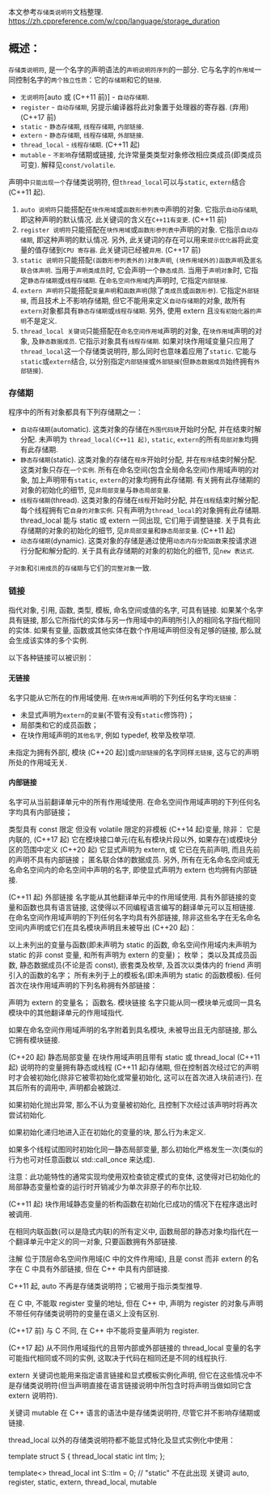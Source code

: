 本文参考`存储类说明符`文档整理.
https://zh.cppreference.com/w/cpp/language/storage_duration

## 概述：

`存储类说明符`, 是一个名字的声明语法的`声明说明符序列`的一部分. 它与名字的`作用域`一同控制名字的`两个独立性质`：它的`存储期`和它的`链接`.

- `无说明符`[auto 或 (C++11 前)] - `自动存储期`.
- `register` - `自动存储期`, 另提示编译器将此对象置于处理器的寄存器. (弃用)(C++17 前)
- `static` - `静态存储期`, `线程存储期`, `内部链接`.
- `extern` - `静态存储期`, `线程存储期`, `外部链接`.
- `thread_local` - `线程存储期`. (C++11 起)
- `mutable` - `不影响`存储期或链接, 允许常量类类型对象修改相应类成员(即类成员可变). 解释见`const/volatile`.

声明中`只能出现一个`存储类说明符, 但`thread_local`可以与`static`, `extern`结合 (C++11 起).

1. `auto 说明符`只能搭配在`块作用域`或`函数形参列表中`声明的对象. 它指示`自动存储期`, 即这种声明的默认情况. 此关键词的含义在`C++11有变更`. (C++11 前)
2. `register 说明符`只能搭配在`块作用域`或`函数形参列表中`声明的对象. 它指示`自动存储期`, 即这种声明的默认情况. 另外, 此关键词的存在可以用来`提示优化器`将此变量的值存储到`CPU 寄存器`. 此关键词已经被`弃用`. (C++17 前)
3. `static 说明符`只能搭配`(函数形参列表外的)对象声明`, `(块作用域外的)函数声明`及`匿名联合体声明`. 当用于`声明类成员`时, 它会声明一个`静态成员`. 当用于`声明对象`时, 它指定`静态存储期`或`线程存储期`. 在`命名空间作用域`内声明时, 它指定`内部链接`.
4. `extern 声明符`只能搭配`变量声明`和`函数声明`(除了`类成员`或`函数形参`). 它指定`外部链接`, 而且技术上不影响存储期, 但它不能用来定义`自动存储期`的对象, 故所有`extern`对象都具有`静态存储期`或`线程存储期`. 另外, 使用 extern 且`没有初始化器的声明`不是定义.
5. `thread_local 关键词`只能搭配在`命名空间作用域`声明的对象, 在`块作用域`声明的对象, 及`静态数据成员`. 它指示对象具有`线程存储期`. 如果对块作用域变量只应用了`thread_local`这一个存储类说明符, 那么同时也意味着应用了`static`. 它能与`static`或`extern`结合, 以分别指定`内部链接`或`外部链接`(但`静态数据成员`始终拥有`外部链接`).

### 存储期

程序中的所有对象都具有下列存储期之一：

- `自动存储期`(automatic). 这类对象的存储在`外围代码块`开始时分配, 并在结束时解分配. 未声明为 `thread_local(C++11 起)`, `static`, `extern`的所有`局部对象`均拥有此存储期.
- `静态存储期`(static). 这类对象的存储在`程序`开始时分配, 并在`程序`结束时解分配. 这类对象只存在`一个实例`. 所有在命名空间(包含全局命名空间)作用域声明的对象, 加上声明带有`static`, `extern`的对象均拥有此存储期. 有关拥有此存储期的对象的初始化的细节, 见`非局部变量`与`静态局部变量`.
- `线程存储期`(thread). 这类对象的存储在`线程`开始时分配, 并在`线程`结束时解分配. 每个线程拥有它`自身的对象实例`. 只有声明为`thread_local`的对象拥有此存储期. thread_local 能与 static 或 extern 一同出现, 它们用于调整链接. 关于具有此存储期的对象的初始化的细节, 见`非局部变量`和`静态局部变量`. (C++11 起)
- `动态存储期`(dynamic). 这类对象的存储是通过使用`动态内存分配函数`来按请求进行分配和解分配的. 关于具有此存储期的对象的初始化的细节, 见`new 表达式`.

`子对象`和`引用成员`的`存储期`与它们的`完整对象`一致.

### 链接

指代对象, 引用, 函数, 类型, 模板, 命名空间或值的名字, 可具有链接. 如果某个名字具有链接, 那么它所指代的实体与另一作用域中的声明所引入的相同名字指代相同的实体. 如果有变量, 函数或其他实体在数个作用域声明但没有足够的链接, 那么就会生成该实体的多个实例.

以下各种链接可以被识别：

#### 无链接

名字只能从它所在的作用域使用. 在`块作用域`声明的下列任何名字均`无链接`：

- 未显式声明为`extern`的`变量`(不管有没有`static`修饰符)；
- 局部类和它的成员函数；
- 在块作用域声明的`其他名字`, 例如 typedef, 枚举及枚举项.

未指定为拥有外部[, 模块 (C++20 起)]或`内部链接`的名字同样`无链接`, 这与它的声明所处的作用域无关.

#### 内部链接

名字可从当前翻译单元中的所有作用域使用. 在命名空间作用域声明的下列任何名字均具有内部链接；

类型具有 const 限定 但没有 volatile 限定的非模板 (C++14 起)变量, 除非：
它是内联的,
(C++17 起)
它在模块接口单元(在私有模块片段以外, 如果存在)或模块分区的范围中定义
(C++20 起)
它显式声明为 extern, 或
它已在先前声明, 而且先前的声明不具有内部链接；
匿名联合体的数据成员.
另外, 所有在无名命名空间或无名命名空间内的命名空间中声明的名字, 即使显式声明为 extern 也均拥有内部链接.

(C++11 起)
外部链接
名字能从其他翻译单元中的作用域使用. 具有外部链接的变量和函数也具有语言链接, 这使得以不同编程语言编写的翻译单元可以互相链接. 在命名空间作用域声明的下列任何名字均具有外部链接, 除非这些名字在无名命名空间内声明或它们在具名模块声明且未被导出 (C++20 起)：

以上未列出的变量与函数(即未声明为 static 的函数, 命名空间作用域内未声明为 static 的非 const 变量, 和所有声明为 extern 的变量)；
枚举；
类以及其成员函数, 静态数据成员(不论是否 const), 嵌套类及枚举, 及首次以类体内的 friend 声明引入的函数的名字；
所有未列于上的模板名(即未声明为 static 的函数模板).
任何首次在块作用域声明的下列名称拥有外部链接：

声明为 extern 的变量名；
函数名.
模块链接
名字只能从同一模块单元或同一具名模块中的其他翻译单元的作用域指代.

如果在命名空间作用域声明的名字附着到具名模块, 未被导出且无内部链接, 那么它拥有模块链接.

(C++20 起)
静态局部变量
在块作用域声明且带有 static 或 thread_local (C++11 起) 说明符的变量拥有静态或线程 (C++11 起)存储期, 但在控制首次经过它的声明时才会被初始化(除非它被零初始化或常量初始化, 这可以在首次进入块前进行). 在其后所有的调用中, 声明都会被跳过.

如果初始化抛出异常, 那么不认为变量被初始化, 且控制下次经过该声明时将再次尝试初始化.

如果初始化递归地进入正在初始化的变量的块, 那么行为未定义.

如果多个线程试图同时初始化同一静态局部变量, 那么初始化严格发生一次(类似的行为也可对任意函数以 std::call_once 来达成).

注意：此功能特性的通常实现均使用双检查锁定模式的变体, 这使得对已初始化的局部静态变量检查的运行时开销减少为单次非原子的布尔比较.

(C++11 起)
块作用域静态变量的析构函数在初始化已成功的情况下在程序退出时被调用.

在相同内联函数(可以是隐式内联)的所有定义中, 函数局部的静态对象均指代在一个翻译单元中定义的同一对象, 只要函数拥有外部链接.

注解
位于顶层命名空间作用域(C 中的文件作用域), 且是 const 而非 extern 的名字在 C 中具有外部链接, 但在 C++ 中具有内部链接.

C++11 起, auto 不再是存储类说明符；它被用于指示类型推导.

在 C 中, 不能取 register 变量的地址, 但在 C++ 中, 声明为 register 的对象与声明不带任何存储类说明符的变量在语义上没有区别.

(C++17 前)
与 C 不同, 在 C++ 中不能将变量声明为 register.

(C++17 起)
从不同作用域指代的且带内部或外部链接的 thread_local 变量的名字可能指代相同或不同的实例, 这取决于代码在相同还是不同的线程执行.

extern 关键词也能用来指定语言链接和显式模板实例化声明, 但它在这些情况中不是存储类说明符(但当声明直接在语言链接说明中所包含时将声明当做如同它含 extern 说明符).

关键词 mutable 在 C++ 语言的语法中是存储类说明符, 尽管它并不影响存储期或链接.

thread_local 以外的存储类说明符都不能显式特化及显式实例化中使用：

template<class T>
struct S
{
thread_local static int tlm;
};

template<>
thread_local int S<float>::tlm = 0; // "static" 不在此出现
关键词
auto, register, static, extern, thread_local, mutable
